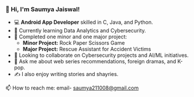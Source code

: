 ### 👋 Hi, I'm Saumya Jaiswal!

- 💻 **Android App Developer** skilled in C, Java, and Python.
- 🌱 Currently learning Data Analytics and Cybersecurity.
- 🔭 Completed one minor and one major project:
  - **Minor Project:** Rock Paper Scissors Game
  - **Major Project:** Rescue Assistant for Accident Victims
- 👯 Looking to collaborate on Cybersecurity projects and AI/ML initiatives.
- 💬 Ask me about web series recommendations, foreign dramas, and K-pop.
- ✍️ I also enjoy writing stories and shayries.

📫 How to reach me: email- saumya211008@gmail.com
  

<!---
Saumya5897/Saumya5897 is a ✨ special ✨ repository because its `README.md` (this file) appears on your GitHub profile.
You can click the Preview link to take a look at your changes.
--->
